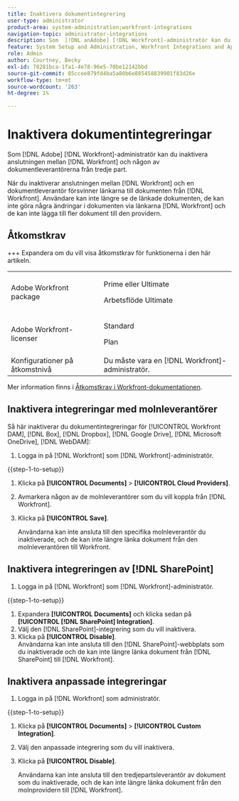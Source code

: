 ```yaml
---
title: Inaktivera dokumentintegrering
user-type: administrator
product-area: system-administration;workfront-integrations
navigation-topic: administrator-integrations
description: Som  [!DNL anAdobe] [!DNL Workfront]-administratör kan du inaktivera anslutningen mellan Workfront och någon av dokumentleverantörerna från tredje part.
feature: System Setup and Administration, Workfront Integrations and Apps, Digital Content and Documents
role: Admin
author: Courtney, Becky
exl-id: 78281bca-1fa1-4e78-96e5-70be12142bbd
source-git-commit: 85ccee879fd4ba5a80b6e885458839901f83d26e
workflow-type: tm+mt
source-wordcount: '263'
ht-degree: 1%

---
```


# Inaktivera dokumentintegreringar

Som [!DNL Adobe] [!DNL Workfront]-administratör kan du inaktivera anslutningen mellan [!DNL Workfront] och någon av dokumentleverantörerna från tredje part.

När du inaktiverar anslutningen mellan [!DNL Workfront] och en dokumentleverantör försvinner länkarna till dokumenten från [!DNL Workfront]. Användare kan inte längre se de länkade dokumenten, de kan inte göra några ändringar i dokumenten via länkarna [!DNL Workfront] och de kan inte lägga till fler dokument till den providern.

## Åtkomstkrav

+++ Expandera om du vill visa åtkomstkrav för funktionerna i den här artikeln.

<table>
  <tr>
   <td>Adobe Workfront package
   </td>
   <td> <p>Prime eller Ultimate</p>
    <p>Arbetsflöde Ultimate</p>
   </td>
  </tr>
  <tr>
   <td>Adobe Workfront-licenser
   </td>
   <td><p>Standard</p>
   <p>Plan</p>
   </td>
  </tr>
   <tr>
   <td>Konfigurationer på åtkomstnivå
   </td>
   <td>Du måste vara en [!DNL Workfront]-administratör.
   </td>
  </tr>
</table>

Mer information finns i [Åtkomstkrav i Workfront-dokumentationen](/help/quicksilver/administration-and-setup/add-users/access-levels-and-object-permissions/access-level-requirements-in-documentation.md).

## Inaktivera integreringar med molnleverantörer

Så här inaktiverar du dokumentintegreringar för [!UICONTROL Workfront DAM], [!DNL Box], [!DNL Dropbox], [!DNL Google Drive], [!DNL Microsoft OneDrive], [!DNL WebDAM]:

1. Logga in på [!DNL Workfront] som [!DNL Workfront]-administratör.

{{step-1-to-setup}}

1. Klicka på **[!UICONTROL Documents]** > **[!UICONTROL Cloud Providers]**.

1. Avmarkera någon av de molnleverantörer som du vill koppla från [!DNL Workfront].
1. Klicka på **[!UICONTROL Save]**.

   Användarna kan inte ansluta till den specifika molnleverantör du inaktiverade, och de kan inte längre länka dokument från den molnleverantören till Workfront.

## Inaktivera integreringen av [!DNL SharePoint]

1. Logga in på [!DNL Workfront] som [!DNL Workfront]-administratör.

{{step-1-to-setup}}

1. Expandera **[!UICONTROL Documents]** och klicka sedan på **[!UICONTROL [!DNL SharePoint] Integration]**.
1. Välj den [!DNL SharePoint]-integrering som du vill inaktivera.
1. Klicka på **[!UICONTROL Disable]**.\
   Användarna kan inte ansluta till den [!DNL SharePoint]-webbplats som du inaktiverade och de kan inte längre länka dokument från [!DNL SharePoint] till [!DNL Workfront].

## Inaktivera anpassade integreringar

1. Logga in på [!DNL Workfront] som administratör.

{{step-1-to-setup}}

1. Klicka på **[!UICONTROL Documents]** > **[!UICONTROL Custom Integration]**.
1. Välj den anpassade integrering som du vill inaktivera.
1. Klicka på **[!UICONTROL Disable]**.

   Användarna kan inte ansluta till den tredjepartsleverantör av dokument som du inaktiverade, och de kan inte längre länka dokument från den molnprovidern till [!DNL Workfront].
